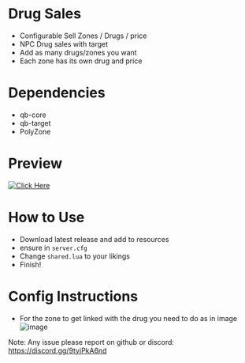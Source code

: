 # Drug Sales
- Configurable Sell Zones / Drugs / price
- NPC Drug sales with target
- Add as many drugs/zones you want 
- Each zone has its own drug and price

# Dependencies
- qb-core
- qb-target
- PolyZone

# Preview
[![Click Here](https://user-images.githubusercontent.com/72443203/169163591-d4956c2d-436d-4a42-8c75-71398fc2c273.png)](https://www.youtube.com/watch?v=0EmvAfaEDzE)

# How to Use
- Download latest release and add to resources
- ensure in `server.cfg`
- Change `shared.lua` to your likings
- Finish!

# Config Instructions
- For the zone to get linked with the drug you need to do as in image
![image](https://user-images.githubusercontent.com/72443203/169163240-b4ec305b-a26a-4ca6-8cc4-5e85feba7c1c.png)


Note: Any issue please report on github or discord: https://discord.gg/9tyjPkA6nd
